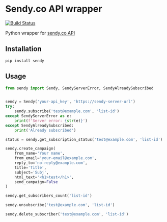 Sendy.co API wrapper
==================

[![Build Status](https://travis-ci.org/volsor/sendy.svg?branch=master)](https://travis-ci.org/volsor/sendy)

Python wrapper for [sendy.co API](https://sendy.co/api)

## Installation

`pip install sendy`

## Usage

```Python
from sendy import Sendy, SendyServerError, SendyAlreadySubscribed


sendy = Sendy('your-api_key', 'https://sendy-server-url')
try:
    sendy.subscribe('test@example.com', 'list-id')
except SendyServerError as e:
    print(f'Server error: {str(e)}')
except SendyAlreadySubscribed:
    print('Already subscribed')

status = sendy.get_subscription_status('test@example.com', 'list-id')

sendy.create_campaign(
    from_name='Your name',
    from_email='your-email@example.com',
    reply_to='no-reply@example.com',
    title='Title',
    subject='Subj',
    html_text='<h1>test</h1>',
    send_campaign=False
)

sendy.get_subscribers_count('list-id')

sendy.unsubscribe('test@example.com', 'list-id')

sendy.delete_subscriber('test@example.com', 'list-id')
```
